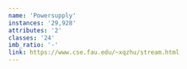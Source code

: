 ```yaml
---
name: 'Powersupply'
instances: '29,928'
attributes: '2'
classes: '24'
imb_ratio: '-'
link: https://www.cse.fau.edu/~xqzhu/stream.html
---
```

